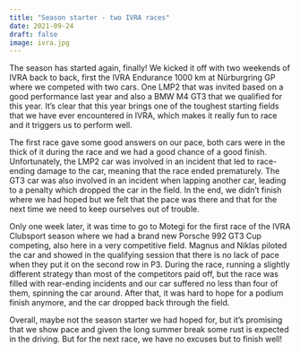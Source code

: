 ```yaml
---
title: "Season starter - two IVRA races"
date: 2021-09-24
draft: false
image: ivra.jpg
---
```


The season has started again, finally! We kicked it off with two weekends of IVRA back to back, first the IVRA Endurance 1000 km at Nürburgring GP where we competed with two cars. One LMP2 that was invited based on a good performance last year and also a BMW M4 GT3 that we qualified for this year. It’s clear that this year brings one of the toughest starting fields that we have ever encountered in IVRA, which makes it really fun to race and it triggers us to perform well.

The first race gave some good answers on our pace, both cars were in the thick of it during the race and we had a good chance of a good finish. Unfortunately, the LMP2 car was involved in an incident that led to race-ending damage to the car, meaning that the race ended prematurely. The GT3 car was also involved in an incident when lapping another car, leading to a penalty which dropped the car in the field. In the end, we didn’t finish where we had hoped but we felt that the pace was there and that for the next time we need to keep ourselves out of trouble.

Only one week later, it was time to go to Motegi for the first race of the IVRA Clubsport season where we had a brand new Porsche 992 GT3 Cup competing, also here in a very competitive field. Magnus and Niklas piloted the car and showed in the qualifying session that there is no lack of pace when they put it on the second row in P3. During the race, running a slightly different strategy than most of the competitors paid off, but the race was filled with rear-ending incidents and our car suffered no less than four of them, spinning the car around. After that, it was hard to hope for a podium finish anymore, and the car dropped back through the field.

Overall, maybe not the season starter we had hoped for, but it’s promising that we show pace and given the long summer break some rust is expected in the driving. But for the next race, we have no excuses but to finish well!

